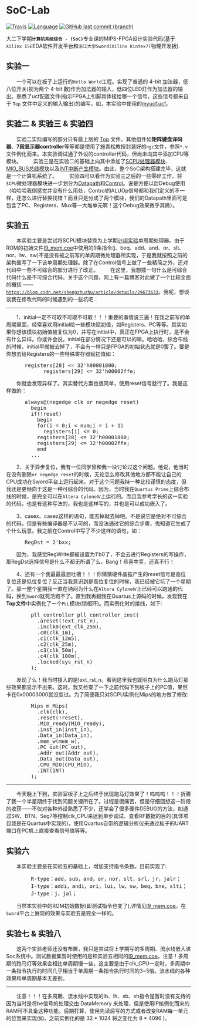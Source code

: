 # SoC-Lab

[![Travis](https://img.shields.io/badge/build-passing-green.svg)](https://github.com/Fassial/SoC-Lab/commits/master)
[![Language](https://img.shields.io/badge/language-Verilog-yellow.svg)](https://baike.baidu.com/item/Verilog%20HDL/596353?fr=aladdin)
[![GitHub last commit (branch)](https://img.shields.io/badge/last%20commit-April-red.svg)](https://github.com/Fassial/SoC-Lab/commits/master)

大二下学期<b>` 计算机系统综合 - (SoC) `</b>专业课的MIPS-FPGA设计实验代码(基于`Xilinx ISE`EDA软件开发平台和`浙江大学Sword(Xilinx Kintex7)`物理开发板).

## 实验一

&emsp;&emsp;一个可以在板子上运行的`Hello World`工程。实现了普通的 4-bit 加法器，低八位开关(视为两个 4-bit 数)作为加法器的输入，低四位LED灯作为加法器的输出。熟悉了ucf配置文件(指示FPGA上引脚具体接给哪一个信号，这些信号都来自于 `Top` 文件中定义的输入输出)的编写，如，本实验中使用的<a href = "https://github.com/Fassial/SoC-Lab/blob/master/Lab1/adder_4bit/myucf.ucf">myucf.ucf</a>。

## 实验二 & 实验三 & 实验四

&emsp;&emsp;实验二实际编写的部分只有最上层的 <a href = "https://github.com/Fassial/SoC-Lab/blob/master/Lab2/Lab2/source_code/Top.v">Top</a> 文件，其他组件如<b>矩阵键盘译码器</b>、<b>7段显示器controller</b>等等都是使用了施青松教授封装好的`ngc`文件，参照`*.v`文件例化而来。本实验调试通了外设的controller代码，但尚未向其中添加CPU等模块。
&emsp;&emsp;实验三是在实验二的基础上向其中添加了<a href = "https://github.com/Fassial/SoC-Lab/blob/master/Lab3/Lab3/SoC/source_code/CPU/SCPU.ngc">SCPU处理器模块</a>、<a href = "https://github.com/Fassial/SoC-Lab/blob/master/Lab3/Lab3/SoC/source_code/externel_device/MIO_BUS.ngc">MIO_BUS总线模块</a>以及<a href = "https://github.com/Fassial/SoC-Lab/blob/master/Lab3/Lab3/SoC/source_code/externel_device/Counter_3_IO.v">INT中断产生模块</a>。由此，整个SoC架构搭建完毕，这就是一个计算机系统了。
&emsp;&emsp;实验四可以看作为实验三之后的一些零碎工作，将`SCPU`微处理器模块进一步划分为<a href = "https://github.com/Fassial/SoC-Lab/blob/master/Lab4/SoC/source_code/CPU/Data_path.ngc">Datapath</a>和<a href = "https://github.com/Fassial/SoC-Lab/blob/master/Lab4/SoC/source_code/CPU/SCPU_ctrl.ngc">Control</a>。说是方便以后Debug使用（哈哈哈我倒感觉并没有什么用处，Control的ALUOp信号都和我们定义的不一样，还怎么进行替换找错？而且只是分成了两个模块，我们的Datapath里面可是包含了PC、Registers、Mux等一大堆单元啊！这个Debug效果微乎其微）。

## 实验五

&emsp;&emsp;本实验主要是尝试将SCPU模块替换为上学期<a href = "https://github.com/Fassial/PH-Experiment">计组实验</a>单周期处理器。由于ROM的初始文件<a href = "https://github.com/Fassial/SoC-Lab/blob/master/Lab5/SoC/ipcore_dir/I9_mem.coe">I9_mem.coe</a>中使用的9条指令(j、beq、add、and、or、slt、nor、lw、sw)不是没有被之前写的单周期微处理器所实现，于是我就按照之前的架构重写了一下该单周期处理器。除了在Control信号上做了一些精简之外，还对代码中一些不可综合的部分进行了改正。
&emsp;&emsp;在这里，我想插一句什么是可综合代码什么是不可综合代码。关于这个问题，网上有一篇博客对此做了一个比较全面的概括 —— <a href = "https://blog.csdn.net/shengzhuzhu/article/details/29673633">`https://blog.csdn.net/shengzhuzhu/article/details/29673633`</a>。我呢，想谈谈我在修改代码的时候遇到的一些坑吧：
<hr>
&emsp;&emsp;1、initial一定不可取不可取不可取！！！重要的事情说三遍！在我之前写的单周期里面，经常喜欢用initial给一些模块赋初值，如Registers、PC等等。其实如果你想该模块初始值被复位为0，并写在initial中，真正在FPGA上执行时，是不会有什么异样。你或许会说，initial在部分情况下还是可以的嘛。哈哈哈，综合布线的时候，initial早就被去掉了，不会有一样只是FPGA的初始状态就是0罢了。要是你想去给Registers的一些特殊寄存器赋初值如：
<pre>
      registers[28] <= 32'h00001800;
			registers[29] <= 32'h00002ffe;
</pre>
&emsp;&emsp;你就会发现异样了。其实替代方案也很简单，使用reset信号就行了。我是这样做的：
<pre>
      always@(negedge clk or negedge reset)
        begin
        if(!reset)
          begin
          for(i = 0;i < num;i = i + 1)
            registers[i] <= 0;
          registers[28] <= 32'h00001800;
          registers[29] <= 32'h00002ffe;
          end
        ...
</pre>

&emsp;&emsp;2、关于异步复位，我有一位同学曾和我一块讨论过这个问题。他说，他当时在没有删除`or negedge reset`的时候，无论怎么修改其他地方都不能让自己的CPU成功在Sword平台上运行起来。对于这个问题我持一种比较谨慎的态度，但我还是更倾向于这是一种可综合的代码。因为，当时我在`Quartus Prime`上综合布线的时候，是完全可以在`Altera CyloneⅣ`上运行的。而且我参考学长的这一实验的代码，也是有这种写法的，我也是这样写的，并也是可以成功嵌入了。

&emsp;&emsp;3、casex、casez这样的语句，能去掉就去掉吧。不是说它是绝对不可综合的代码，但是有些编译器是不认可的，而没法通过它的综合步骤，鬼知道它生成了个什么玩意。我之前在Control中写了不少这样的语句，如：
<pre>
      RegDst = 2'bxx;
</pre>
&emsp;&emsp;因为，我感觉RegWrite都被设置为1'b0了，不会去进行Registers的写操作，那RegDst选择信号是什么不都无所谓了么。Bang！恭喜中奖，还真不行！

&emsp;&emsp;4、还有一个我最最最想吐槽！！！你猜猜硬件晶振产生的reset信号是高位复位还是低位复位？反正当我意识到是高位复位的时候，我已经被它坑了一个星期了。那一整个星期我一直在纳闷为什么在`Altera CyloneⅣ`上已经可以跑通的代码，换到`Sword`就死活跑不了。直到我再翻我在Quartus上源码的时候，发现我在<b>Top文件</b>中实例化了一个`PLL`模块(锁相环)。而实例化时的接线，如下:
<pre>
        pll_controller pll_controller_inst(
          .areset(!ext_rst_n),
          .inclk0(ext_clk_25m),
          .c0(clk_1m),
          .c1(clk_12m5),
          .c2(clk_25m),
          .c3(clk_50m),
          .c4(clk_100m),
          .locked(sys_rst_n)
        );
</pre>
&emsp;&emsp;发现了么！我当时接入的是!ext_rst_n。看到这里我也就明白为什么跑马灯那些效果都显示不出来。这时，我又检查了一下之前代码下到板子上的PC值，果然卡在0x00003000就没变过。为了简便我只对SCPU实例化Mips的地方做了修改:
<pre>
        Mips m_Mips(
          .clk(clk),
          .reset(!reset),
          .MIO_ready(MIO_ready), 
          .inst_in(inst_in),
          .Data_in(Data_in),
          .mem_w(mem_w),
          .PC_out(PC_out),
          .Addr_out(Addr_out),
          .Data_out(Data_out),
          .CPU_MIO(CPU_MIO),
          .INT(INT)
        );
</pre>
<hr>
&emsp;&emsp;今天晚上下到，实验室板子上之后终于出现跑马灯效果了！呜呜呜！！！折腾了我一个半星期终于找到问题关键所在了。过程是很痛苦，但是仔细回想这一阶段的收获——不仅对各种外设熟悉了不少，还学会了很多硬件DEBUG的方法，如通过SW、BTN、Seg7等控制clk_CPU来达到单步调试、查看RF数据的目的(具体项目我是在Quartus中实现的)，使用Quartus自带的逻辑分析仪来通过板子的UART端口在PC机上直接查看信号值等等。

## 实验六

&emsp;&emsp;本实验主要是在实验五的基础上，增加支持指令条数。目前实现了:
<pre>
        R-type：add，sub，and，or，nor，slt，srl，jr，jalr；
        I-type：addi，andi，ori，lui，lw，sw，beq，bne，slti；
        J-type：j，jal；
</pre>
&emsp;&emsp;当然本实验中的ROM初始数据(即测试指令也变了),详情见<a href = "https://github.com/Fassial/SoC-Lab/blob/master/Lab6/SoC/ipcore_dir/I9_mem.coe">I9_mem.coe</a>。在`Sword`平台上展现的效果与实验五是完全一样的。

## 实验七 & 实验八

&emsp;&emsp;这两个实验老师还没有布置，我只是尝试将上学期写的多周期、流水线嵌入该Soc系统中。测试数据集暂时使用的是和实验五相同的<a href = "https://github.com/Fassial/SoC-Lab/blob/master/Lab5/SoC/ipcore_dir/I9_mem.coe">I9_mem.coe</a>。注意！多周期的跑马灯等效果会相比单周期慢一些，这主要是由于clk_CPU一定时，多周期中一条指令执行的时间几乎相当于单周期一条指令执行时间的3~5倍。流水线的各种效果和单周期基本无差别。
<hr>
&emsp;&emsp;注意！！！在多周期、流水线中实现的lb、lh、sb、sh指令是暂时没有支持的因为当时是将be信号的处理交由 DataMemory 来处理，但是使用IP核例化而来的RAM可不具备这种功能。后期打算，使用先读后写的方式或者改变RAM每一单元的位宽来实现(如，之前实例化的是 32 * 1024 将之变化为 8 * 4096 )。
